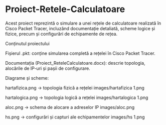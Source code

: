 # Proiect-Retele-Calculatoare
Acest proiect reprezintă o simulare a unei rețele de calculatoare realizată în Cisco Packet Tracer, incluzând documentație detaliată, scheme logice și fizice, precum și configurări de echipamente de rețea.

Conținutul proiectului 

Fișierul .pkt: conține simularea completă a rețelei în Cisco Packet Tracer.

Documentația (Proiect_ReteleCalculatoare.docx): descrie topologia, alocările de IP-uri și pașii de configurare.

Diagrame și scheme:

hartafizica.png → topologia fizică a rețelei images/hartafizica 1.png 

hartalogica.png → topologia logică a rețelei images/hartalogica 1.png

aloc.png → schema de alocare a adreselor IP images/aloc.png

hs.png → configurări și capturi ale echipamentelor images/hs 1.png
